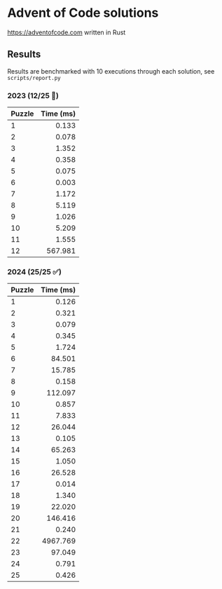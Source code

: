 # Advent of Code solutions

https://adventofcode.com written in Rust

## Results

Results are benchmarked with 10 executions through each solution, see `scripts/report.py`

### 2023 (12/25 📝)

| Puzzle | Time (ms) |
|:---|---:|
| 1 | 0.133 |
| 2 | 0.078 |
| 3 | 1.352 |
| 4 | 0.358 |
| 5 | 0.075 |
| 6 | 0.003 |
| 7 | 1.172 |
| 8 | 5.119 |
| 9 | 1.026 |
| 10 | 5.209 |
| 11 | 1.555 |
| 12 | 567.981 |

### 2024 (25/25 ✅)

| Puzzle | Time (ms) |
|:---|---:|
| 1 | 0.126 |
| 2 | 0.321 |
| 3 | 0.079 |
| 4 | 0.345 |
| 5 | 1.724 |
| 6 | 84.501 |
| 7 | 15.785 |
| 8 | 0.158 |
| 9 | 112.097 |
| 10 | 0.857 |
| 11 | 7.833 |
| 12 | 26.044 |
| 13 | 0.105 |
| 14 | 65.263 |
| 15 | 1.050 |
| 16 | 26.528 |
| 17 | 0.014 |
| 18 | 1.340 |
| 19 | 22.020 |
| 20 | 146.416 |
| 21 | 0.240 |
| 22 | 4967.769 |
| 23 | 97.049 |
| 24 | 0.791 |
| 25 | 0.426 |
